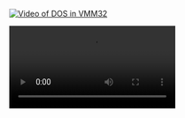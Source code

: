 
[![Video of DOS in VMM32](http://i0.hdslb.com/bfs/archive/e326c8d1933cab612c50affd9dd03cf231838bd6.jpg)](https://www.bilibili.com/video/BV1E94y1K7Gs/?share_source=copy_web&vd_source=f683298ade0a3ad6ce798cd664bd474f&t=0)

<video controls src="https://github.com/pufengdu/RetroFuns/blob/main/WIN9XME/VMM32_DOS.mp4" ></video>





